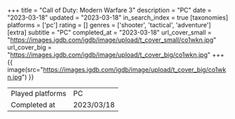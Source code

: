 +++
title = "Call of Duty: Modern Warfare 3"
description = "PC"
date = "2023-03-18"
updated = "2023-03-18"
in_search_index = true
[taxonomies]
platforms = ['pc']
rating = []
genres = ['shooter', 'tactical', 'adventure']
[extra]
subtitle = "PC"
completed_at = "2023-03-18"
url_cover_small = "https://images.igdb.com/igdb/image/upload/t_cover_small/co1wkn.jpg"
url_cover_big = "https://images.igdb.com/igdb/image/upload/t_cover_big/co1wkn.jpg"
+++
{{ image(src="https://images.igdb.com/igdb/image/upload/t_cover_big/co1wkn.jpg") }}

|              |            |
| ------------ | ---------- |
| Played platforms    | PC |
| Completed at | 2023/03/18 |

